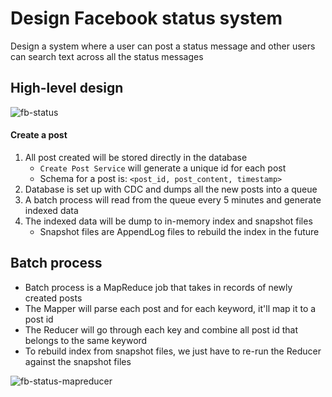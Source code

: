 # Design Facebook status system

Design a system where a user can post a status message and other users can search text across all the status messages

## High-level design

![fb-status](https://user-images.githubusercontent.com/7844980/147387254-d8aa82fb-fd00-4ad1-8ba9-785931560858.png)

#### Create a post
1. All post created will be stored directly in the database
    * `Create Post Service` will generate a unique id for each post
    * Schema for a post is: `<post_id, post_content, timestamp>`
2. Database is set up with CDC and dumps all the new posts into a queue
3. A batch process will read from the queue every 5 minutes and generate indexed data
4. The indexed data will be dump to in-memory index and snapshot files
    * Snapshot files are AppendLog files to rebuild the index in the future

## Batch process
* Batch process is a MapReduce job that takes in records of newly created posts
* The Mapper will parse each post and for each keyword, it'll map it to a post id
* The Reducer will go through each key and combine all post id that belongs to the same keyword
* To rebuild index from snapshot files, we just have to re-run the Reducer against the snapshot files

![fb-status-mapreducer](https://user-images.githubusercontent.com/7844980/147387418-76bb5d12-ab0d-49e2-ad3d-7e2263cab26c.png)
